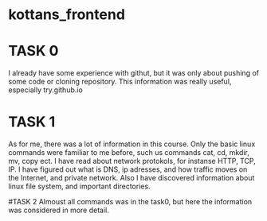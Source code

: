 # kottans_frontend
# TASK 0
I already have some experience with githut, but it was only about pushing of some code or cloning repository. This information was really useful, especially try.github.io
# TASK 1
As for me, there was a lot of information in this course. Only the basic linux commands were familiar to me before, such us commands cat, cd, mkdir, mv, copy ect. I have read about network protokols, for instanse HTTP, TCP, IP. I have figured out what is DNS, ip adresses, and how traffic moves on the Internet, and private network. Also I have discovered information about linux file system, and important directories.

#TASK 2
Almoust all commands was in the task0, but here the information was considered in more detail.

